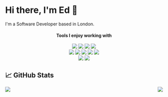 # Hi there, I'm Ed 👋

I'm a Software Developer based in London.

<div align="center">
	<h4>Tools I enjoy working with</h4>
	<div>
		<img src="https://img.shields.io/badge/JavaScript-F7DF1E?style=for-the-badge&logo=javascript&logoColor=black" />
		<img src="https://img.shields.io/badge/TypeScript-007ACC?style=for-the-badge&logo=typescript&logoColor=white" />
		<img src ="https://img.shields.io/badge/Go-00ADD8?style=for-the-badge&logo=go&logoColor=white" />
		<img src ="https://img.shields.io/badge/Rust-black?style=for-the-badge&logo=rust&logoColor=#E57324" />
	</div>
	<div>
		<img src="https://img.shields.io/badge/HTML5-E34F26?style=for-the-badge&logo=html5&logoColor=white" />
		<img src="https://img.shields.io/badge/CSS3-1572B6?style=for-the-badge&logo=css3&logoColor=white" />
		<img src="https://img.shields.io/badge/Sass-CC6699?style=for-the-badge&logo=sass&logoColor=white" />
		<img src="https://img.shields.io/badge/Figma-F24E1E?style=for-the-badge&logo=figma&logoColor=white" />
		<img src="https://img.shields.io/badge/PostgreSQL-316192?style=for-the-badge&logo=postgresql&logoColor=white" />
	</div>
	<div>
		<img src="https://img.shields.io/badge/C%23-239120?style=for-the-badge&logo=c-sharp&logoColor=white" />
		<img src="https://img.shields.io/badge/Unity-100000?style=for-the-badge&logo=unity&logoColor=white" />
	</div>
</div>

## &#x1f4c8; GitHub Stats

<a href="https://github.com/EHughes190/EHughes190">
	<img align="left" src="https://github-readme-stats.vercel.app/api/top-langs/?username=EHughes190&theme=gruvbox&layout=compact&hide_progress=true&exclude_repo=Pixel-Platformer&langs_count=10" />
</a>
<a href="https://github.com/EHughes190/EHughes190">
	<img align="right" src="https://github-readme-stats.vercel.app/api?username=EHughes190&show_icons=true&theme=gruvbox" />
</a>

<!--
If too many requests are made to the above, vercel won't show it. The below uses a dynamic url which we can use instead.
<a href="https://github.com/EHughes190/EHughes190">
	<img align="left" src="https://readmestats.999857.xyz/api/top-langs/?username=EHughes190&hide_progress=true&theme=gruvbox&layout=compact&exclude_repo=Pixel-Platformer&langs_count=10" />
</a>
<a href="https://github.com/EHughes190/EHughes190">
	<img align="right" src="https://readmestats.999857.xyz/api?username=EHughes190&show_icons=true&theme=gruvbox" />
</a>
-->

<!--
**EHughes190/EHughes190** is a ✨ _special_ ✨ repository because its `README.md` (this file) appears on your GitHub profile.

Here are some ideas to get you started:

- 🔭 I’m currently working on ...
- 🌱 I’m currently learning ...
- 👯 I’m looking to collaborate on ...
- 🤔 I’m looking for help with ...
- 💬 Ask me about ...
- 📫 How to reach me: ...
- 😄 Pronouns: ...
- ⚡ Fun fact: ...
-->
